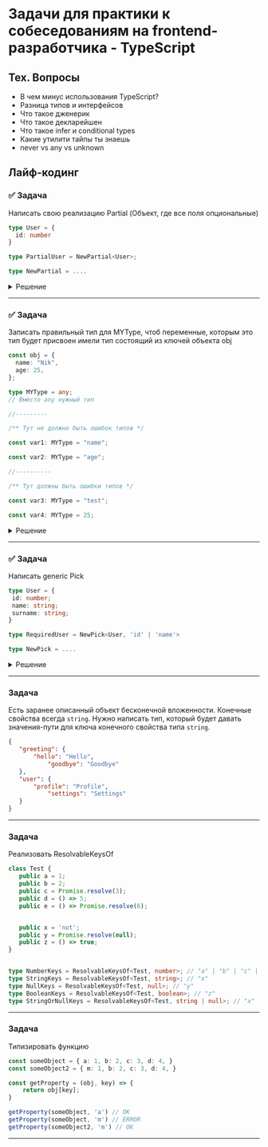 # Задачи для практики к собеседованиям на frontend-разработчика - TypeScript

## Тех. Вопросы

- В чем минус использования TypeScript?
- Разница типов и интерфейсов
- Что такое дженерик
- Что такое декларейшен
- Что такое infer и conditional types
- Какие утилити тайпы ты знаешь
- never vs any vs unknown

## Лайф-кодинг

### ✅ Задача

Написать свою реализацию Partial (Объект, где все поля опциональные)   

```ts
type User = {  
  id: number  
}  

type PartialUser = NewPartial<User>;

type NewPartial = ....
```

<details>
  <summary>Решение</summary>

```ts
type NewPartial<T> = {  
  [key in keyof T]?: T[key];  
}
```
</details>

 ---
 <!--  ------------------------------------------------------------------------------------------------------------------------------------------------------- -->

### ✅ Задача

Записать правильный тип для MYType, чтоб переменные, которым это тип будет присвоен имели тип состоящий из ключей объекта obj

```ts
const obj = {
  name: "Nik",
  age: 25,
};

type MYType = any;
// Вместо any нужный тип

//---------

/** Тут не должно быть ошибок типов */

const var1: MYType = "name";

const var2: MYType = "age";

//----------

/** Тут должны быть ошибки типов */

const var3: MYType = "test";

const var4: MYType = 25;

```

<details>
  <summary>Решение</summary>

```ts
  type MYType = keyof typeof obj // "name" |"age"
```
</details>

  ---
 <!--  ------------------------------------------------------------------------------------------------------------------------------------------------------- -->


 ### ✅ Задача

 Написать generic Pick

 ```ts
type User = {
  id: number;
  name: string;
  surname: string;
}

type RequiredUser = NewPick<User, 'id' | 'name'>

type NewPick = ....

```

<details>
  <summary>Решение</summary>

```ts
type NewPick<T, K extends keyof T> = {
    [P in K]: T[P];
}
```
</details>






  ---
 <!--  ------------------------------------------------------------------------------------------------------------------------------------------------------- -->


### Задача

Есть заранее описанный объект бесконечной вложенности. Конечные свойства всегда `string`. Нужно написать тип, который будет давать значения-пути для ключа конечного свойства типа `string`.

 ```json
{
    "greeting": {
        "hello": "Hello",
            "goodbye": "Goodbye"
    },
    "user": {
        "profile": "Profile",
            "settings": "Settings"
    }
}
```

  ---
 <!--  ------------------------------------------------------------------------------------------------------------------------------------------------------- -->

### Задача

Реализовать ResolvableKeysOf

```ts
class Test {
   public a = 1;
   public b = 2;
   public c = Promise.resolve(3);
   public d = () => 5;
   public e = () => Promise.resolve(6);


   public x = 'not';
   public y = Promise.resolve(null);
   public z = () => true;
}


type NumberKeys = ResolvableKeysOf<Test, number>; // "a" | "b" | "c" | "d" | "e"
type StringKeys = ResolvableKeysOf<Test, string>; // "x"
type NullKeys = ResolvableKeysOf<Test, null>; // "y"
type BooleanKeys = ResolvableKeysOf<Test, boolean>; // "z"
type StringOrNullKeys = ResolvableKeysOf<Test, string | null>; // "x" | "y"
```

  ---
 <!--  ------------------------------------------------------------------------------------------------------------------------------------------------------- -->


### Задача

Типизировать функцию

```ts
const someObject = { a: 1, b: 2, c: 3, d: 4, }
const someObject2 = { m: 1, b: 2, c: 3, d: 4, }

const getProperty = (obj, key) => {
    return obj[key];
}

getProperty(someObject, 'a') // OK
getProperty(someObject, 'm') // ERROR
getProperty(someObject2, 'm') // OK
```

  ---
 <!--  ------------------------------------------------------------------------------------------------------------------------------------------------------- -->